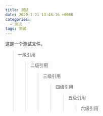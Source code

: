 ```yaml
---
title: 测试
date: 2020-1-21 13:48:16 +0008
categories:
  - 测试
tags: 测试
---
```

这是一个测试文件。
> 一级引用
>> 二级引用
>>> 三级引用
>>>> 四级引用
>>>>> 五级引用
>>>>>> 六级引用
